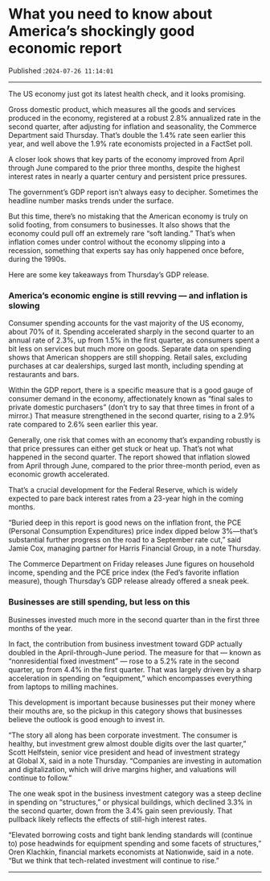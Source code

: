 # What you need to know about America’s shockingly good economic report

Published :`2024-07-26 11:14:01`

---

The US economy just got its latest health check, and it looks promising.

Gross domestic product, which measures all the goods and services produced in the economy, registered at a robust 2.8% annualized rate in the second quarter, after adjusting for inflation and seasonality, the Commerce Department said Thursday. That’s double the 1.4% rate seen earlier this year, and well above the 1.9% rate economists projected in a FactSet poll.

A closer look shows that key parts of the economy improved from April through June compared to the prior three months, despite the highest interest rates in nearly a quarter century and persistent price pressures.

The government’s GDP report isn’t always easy to decipher. Sometimes the headline number masks trends under the surface.

But this time, there’s no mistaking that the American economy is truly on solid footing, from consumers to businesses. It also shows that the economy could pull off an extremely rare “soft landing.” That’s when inflation comes under control without the economy slipping into a recession, something that experts say has only happened once before, during the 1990s.

Here are some key takeaways from Thursday’s GDP release.

### America’s economic engine is still revving — and inflation is slowing

Consumer spending accounts for the vast majority of the US economy, about 70% of it. Spending accelerated sharply in the second quarter to an annual rate of 2.3%, up from 1.5% in the first quarter, as consumers spent a bit less on services but much more on goods. Separate data on spending shows that American shoppers are still shopping. Retail sales, excluding purchases at car dealerships, surged last month, including spending at restaurants and bars.

Within the GDP report, there is a specific measure that is a good gauge of consumer demand in the economy, affectionately known as “final sales to private domestic purchasers” (don’t try to say that three times in front of a mirror.) That measure strengthened in the second quarter, rising to a 2.9% rate compared to 2.6% seen earlier this year.

Generally, one risk that comes with an economy that’s expanding robustly is that price pressures can either get stuck or heat up. That’s not what happened in the second quarter. The report showed that inflation slowed from April through June, compared to the prior three-month period, even as economic growth accelerated.

That’s a crucial development for the Federal Reserve, which is widely expected to pare back interest rates from a 23-year high in the coming months.

“Buried deep in this report is good news on the inflation front, the PCE (Personal Consumption Expenditures) price index dipped below 3%—that’s substantial further progress on the road to a September rate cut,” said Jamie Cox, managing partner for Harris Financial Group, in a note Thursday.

The Commerce Department on Friday releases June figures on household income, spending and the PCE price index (the Fed’s favorite inflation measure), though Thursday’s GDP release already offered a sneak peek.

### Businesses are still spending, but less on this

Businesses invested much more in the second quarter than in the first three months of the year.

In fact, the contribution from business investment toward GDP actually doubled in the April-through-June period. The measure for that — known as “nonresidential fixed investment” — rose to a 5.2% rate in the second quarter, up from 4.4% in the first quarter. That was largely driven by a sharp acceleration in spending on “equipment,” which encompasses everything from laptops to milling machines.

This development is important because businesses put their money where their mouths are, so the pickup in this category shows that businesses believe the outlook is good enough to invest in.

“The story all along has been corporate investment. The consumer is healthy, but investment grew almost double digits over the last quarter,” Scott Helfstein, senior vice president and head of investment strategy at Global X, said in a note Thursday. “Companies are investing in automation and digitalization, which will drive margins higher, and valuations will continue to follow.”

The one weak spot in the business investment category was a steep decline in spending on “structures,” or physical buildings, which declined 3.3% in the second quarter, down from the 3.4% gain seen previously. That pullback likely reflects the effects of still-high interest rates.

“Elevated borrowing costs and tight bank lending standards will (continue to) pose headwinds for equipment spending and some facets of structures,” Oren Klachkin, financial markets economists at Nationwide, said in a note. “But we think that tech-related investment will continue to rise.”

---

